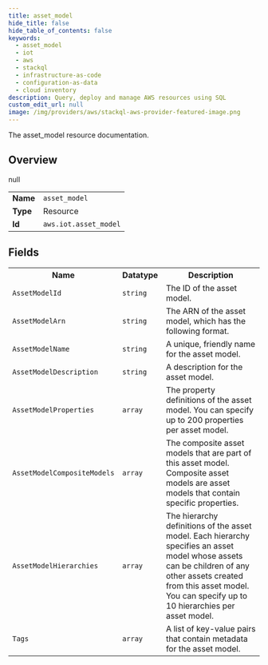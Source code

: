 ```yaml
---
title: asset_model
hide_title: false
hide_table_of_contents: false
keywords:
  - asset_model
  - iot
  - aws
  - stackql
  - infrastructure-as-code
  - configuration-as-data
  - cloud inventory
description: Query, deploy and manage AWS resources using SQL
custom_edit_url: null
image: /img/providers/aws/stackql-aws-provider-featured-image.png
---
```

The asset_model resource documentation.

## Overview
<table><tbody>
<tr><td><b>Name</b></td><td><code>asset_model</code></td></tr>
<tr><td><b>Type</b></td><td>Resource</td></tr>
null
<tr><td><b>Id</b></td><td><code>aws.iot.asset_model</code></td></tr>
</tbody></table>

## Fields
<table><tbody>
<tr><th>Name</th><th>Datatype</th><th>Description</th></tr>
<tr><td><code>AssetModelId</code></td><td><code>string</code></td><td>The ID of the asset model.</td></tr><tr><td><code>AssetModelArn</code></td><td><code>string</code></td><td>The ARN of the asset model, which has the following format.</td></tr><tr><td><code>AssetModelName</code></td><td><code>string</code></td><td>A unique, friendly name for the asset model.</td></tr><tr><td><code>AssetModelDescription</code></td><td><code>string</code></td><td>A description for the asset model.</td></tr><tr><td><code>AssetModelProperties</code></td><td><code>array</code></td><td>The property definitions of the asset model. You can specify up to 200 properties per asset model.</td></tr><tr><td><code>AssetModelCompositeModels</code></td><td><code>array</code></td><td>The composite asset models that are part of this asset model. Composite asset models are asset models that contain specific properties.</td></tr><tr><td><code>AssetModelHierarchies</code></td><td><code>array</code></td><td>The hierarchy definitions of the asset model. Each hierarchy specifies an asset model whose assets can be children of any other assets created from this asset model. You can specify up to 10 hierarchies per asset model.</td></tr><tr><td><code>Tags</code></td><td><code>array</code></td><td>A list of key-value pairs that contain metadata for the asset model.</td></tr>
</tbody></table>